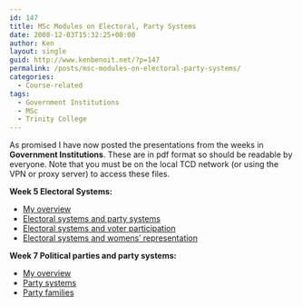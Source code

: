```yaml
---
id: 147
title: MSc Modules on Electoral, Party Systems
date: 2008-12-03T15:32:25+00:00
author: Ken
layout: single
guid: http://www.kenbenoit.net/?p=147
permalink: /posts/msc-modules-on-electoral-party-systems/
categories:
  - Course-related
tags:
  - Government Institutions
  - MSc
  - Trinity College
---
```

As promised I have now posted the presentations from the weeks in **Government Institutions**. These are in pdf format so should be readable by everyone. Note that you must be on the local TCD network (or using the VPN or proxy server) to access these files.

**Week 5 Electoral Systems:**

  * [My overview](http://www.tcd.ie/Political_Science/local/docs/Electoral%20Systems/Benoit%20Overview%20El%20Systems.pdf)
  * [Electoral systems and party systems](http://www.tcd.ie/Political_Science/local/docs/Electoral%20Systems/Party%20Systems-El%20Systems.pdf)
  * [Electoral systems and voter participation](http://www.tcd.ie/Political_Science/local/docs/Electoral%20Systems/voter_participation.pdf)
  * [Electoral systems and womens&#8217; representation](http://www.tcd.ie/Political_Science/local/docs/Electoral%20Systems/womens_representation.pdf)


**Week 7 Political parties and party systems:**

  - [My overview](http://www.tcd.ie/Political_Science/local/docs/Party%20Systems/Benoit%20Overview%20Party%20Systems.pdf)  
  - [Party systems](http://www.tcd.ie/Political_Science/local/docs/Party%20Systems/Party%20Systems.pdf)
  - [Party families](http://www.tcd.ie/Political_Science/local/docs/Party%20Systems/Party%20Families%20PP%20-%20Hood.pdf)
